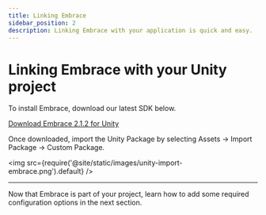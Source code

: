```yaml
---
title: Linking Embrace
sidebar_position: 2
description: Linking Embrace with your application is quick and easy.
---
```


# Linking Embrace with your Unity project

To install Embrace, download our latest SDK below.

[Download Embrace 2.1.2 for Unity](https://downloads.embrace.io/EmbraceSDK_2.1.2.unitypackage)

Once downloaded, import the Unity Package by selecting Assets -> Import Package
-> Custom Package.

<img src={require('@site/static/images/unity-import-embrace.png').default} />

---

Now that Embrace is part of your project, learn how to add some required
configuration options in the next section.
